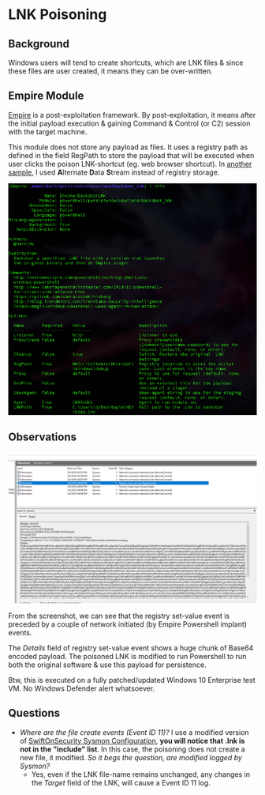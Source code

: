 # LNK Poisoning

## Background
Windows users will tend to create shortcuts, which are LNK files & since these files are user created, it means they can be over-written. 

## Empire Module
[Empire](https://github.com/EmpireProject/Empire) is a post-exploitation framework. By post-exploitation, it means after the initial payload execution & gaining Command & Control (or C2) session with the target machine.

This module does not store any payload as files. It uses a registry path as defined in the field RegPath to store the payload that will be executed when user clicks the poison LNK-shortcut (eg. web browser shortcut). In [another sample](https://github.com/jymcheong/SysmonResources/tree/master/6.%20Sample%20Data/stage%202%20(Get%20In)/3.%20install%20payloads/(Type%202)%20Abuse%20userland%20schedule-task), I used **A**lternate **D**ata **S**tream instead of registry storage. 

![](img/backdoorLNK.png)

## Observations
![](img/regsetvalue.png)

From the screenshot, we can see that the registry set-value event is preceded by a couple of network initiated (by Empire Powershell implant) events. 

The *Details* field of registry set-value event shows a huge chunk of Base64 encoded payload. The poisoned LNK is modified to run Powershell to run both the original software & use this payload for persistence. 

Btw, this is executed on a fully patched/updated Windows 10 Enterprise test VM. No Windows Defender alert whatsoever.


## Questions
* *Where are the file create events (Event ID 11)?* I use a modified version of [SwiftOnSecurity Sysmon Configuration](https://github.com/SwiftOnSecurity/sysmon-config/blob/f24dc224a9484f91f3ebc66b87c7eb161149f899/sysmonconfig-export.xml#L458), **you will notice that .lnk is not in the "include" list**. In this case, the poisoning does not create a new file, it modified. *So it begs the question, are modified logged by Sysmon?*
  * Yes, even if the LNK file-name remains unchanged, any changes in the *Target* field of the LNK, will cause a Event ID 11 log. 
